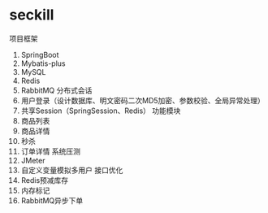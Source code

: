 # seckill
项目框架
1.	SpringBoot
2.	Mybatis-plus
3.	MySQL
4.	Redis
5.	RabbitMQ
分布式会话
1.	用户登录（设计数据库、明文密码二次MD5加密、参数校验、全局异常处理）
2.	共享Session（SpringSession、Redis）
功能模块
1.	商品列表
2.	商品详情
3.	秒杀
4.	订单详情
系统压测
1.	JMeter
2.	自定义变量模拟多用户
接口优化
1.	Redis预减库存
2.	内存标记
3.	RabbitMQ异步下单

